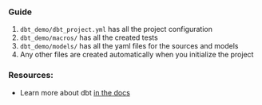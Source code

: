 ### Guide

1. `dbt_demo/dbt_project.yml` has all the project configuration
2. `dbt_demo/macros/` has all the created tests
3. `dbt_demo/models/` has all the yaml files for the sources and models
4. Any other files are created automatically when you initialize the project

### Resources:
- Learn more about dbt [in the docs](https://docs.getdbt.com/docs/introduction)
